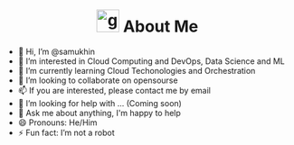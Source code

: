 <h1 align="center"> <img height="40" width="40" alt="github" src="https://cdn.jsdelivr.net/npm/simple-icons@v3/icons/github.svg" /> About Me </h1>

- 👋 Hi, I’m @samukhin
- 👀 I’m interested in Cloud Computing and DevOps, Data Science and ML
- 🌱 I’m currently learning Cloud Techonologies and Orchestration
- 💞️ I’m looking to collaborate on opensourse
- 📫 If you are interested, please contact me by email
- 🤔 I’m looking for help with ... (Coming soon)
- 💬 Ask me about anything, I'm happy to help
- 😄 Pronouns: He/Him
- ⚡ Fun fact: I’m not a robot

<!---
samuhin/samuhin is a ✨ special ✨ repository because its `README.md` (this file) appears on your GitHub profile.
You can click the Preview link to take a look at your changes.
--->
